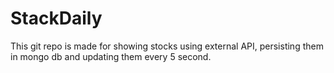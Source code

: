 # StackDaily
This git repo is made for showing stocks using external API, persisting them in mongo db and updating them every 5 second.
